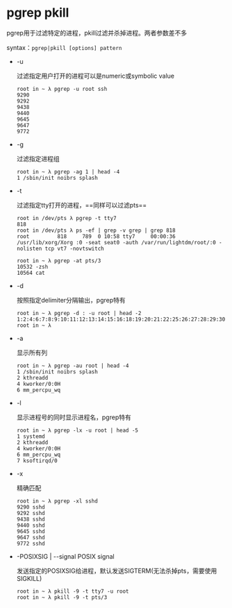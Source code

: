 # pgrep pkill

pgrep用于过滤特定的进程，pkill过滤并杀掉进程。两者参数差不多

syntax：`pgrep|pkill [options] pattern`

- -u

  过滤指定用户打开的进程可以是numeric或symbolic value

  ```
  root in ~ λ pgrep -u root ssh
  9290
  9292
  9438
  9440
  9645
  9647
  9772
  ```

- -g

  过滤指定进程组

  ```
  root in ~ λ pgrep -ag 1 | head -4
  1 /sbin/init noibrs splash
  ```

- -t 

  过滤指定tty打开的进程，==同样可以过滤pts==

  ```
  root in /dev/pts λ pgrep -t tty7
  818
  root in /dev/pts λ ps -ef | grep -v grep | grep 818
  root         818     789  0 10:58 tty7     00:00:36 /usr/lib/xorg/Xorg :0 -seat seat0 -auth /var/run/lightdm/root/:0 -nolisten tcp vt7 -novtswitch
  
  root in ~ λ pgrep -at pts/3
  10532 -zsh
  10564 cat
  ```

- -d

  按照指定delimiter分隔输出，pgrep特有

  ```
  root in ~ λ pgrep -d : -u root | head -2
  1:2:4:6:7:8:9:10:11:12:13:14:15:16:18:19:20:21:22:25:26:27:28:29:30:31:32:33:34:35:36:37:38:41:42:43:85:86:87:88:89:90:96:105:122:177:179:180:223:239:274:349:681:682:684:723:728:729:736:743:747:774:780:785:847:889:935:1283:2277:7348:8660:8661:9290:9292:9341:9389:9438:9440:9509:9538:9637:9644:9645:9647:9695:9743:9772:9784:9842:9910:10022:10078
  root in ~ λ
  ```

- -a

  显示所有列

  ```
  root in ~ λ pgrep -au root | head -4
  1 /sbin/init noibrs splash
  2 kthreadd
  4 kworker/0:0H
  6 mm_percpu_wq
  ```

- -l 

  显示进程号的同时显示进程名，pgrep特有

  ```
  root in ~ λ pgrep -lx -u root | head -5
  1 systemd
  2 kthreadd
  4 kworker/0:0H
  6 mm_percpu_wq
  7 ksoftirqd/0
  ```

- -x

  精确匹配

  ```
  root in ~ λ pgrep -xl sshd
  9290 sshd
  9292 sshd
  9438 sshd
  9440 sshd
  9645 sshd
  9647 sshd
  9772 sshd
  ```

- -POSIXSIG | --signal POSIX signal

  发送指定的POSIXSIG给进程，默认发送SIGTERM(无法杀掉pts，需要使用SIGKILL)

  ```
  root in ~ λ pkill -9 -t tty7 -u root
  root in ~ λ pkill -9 -t pts/3
```
  
  





